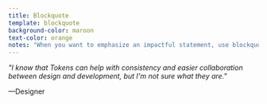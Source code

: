 ```yaml
---
title: Blockquote
template: blockquote
background-color: maroon
text-color: orange
notes: "When you want to emphasize an impactful statement, use blockquote!"
---
```


*"I know that Tokens can help with consistency and easier collaboration between design and development, but I'm not sure what they are."*

—Designer